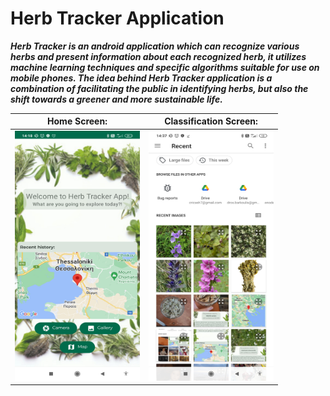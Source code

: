 # Herb Tracker Application

***Herb Tracker is an android application which can recognize various herbs and present information about each recognized herb, it utilizes machine learning techniques and specific algorithms suitable for use on mobile phones. The idea behind Herb Tracker application is a combination of facilitating the public in identifying herbs, but also the shift towards a greener and more sustainable life.***

| Home Screen: | Classification Screen: |
|--------------|------------------------|
|<img src="img_files/1.jpg" alt="home_screen" width="200" height="400"/> | <img src="img_files/3.jpg" alt="home_screen" width="200" height="400"/>|

